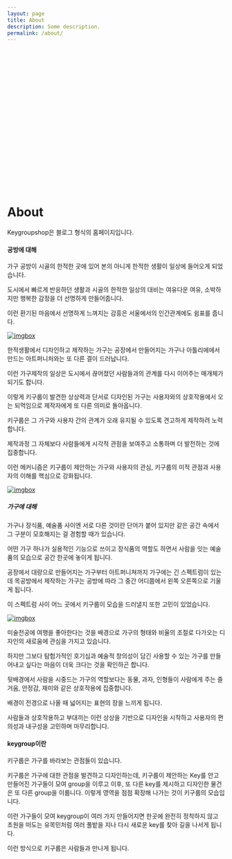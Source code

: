 ```yaml
---
layout: page
title: About
description: Some description.
permalink: /about/
---
```


<svg style="height: 320px;"><use xlink:href="#icon-keygroupshop"></use></svg>
# About

Keygroupshop은 블로그 형식의 홈페이지입니다.

#### 공방에 대해

가구 공방이 시골의 한적한 곳에 있어 본의 아니게 한적한 생활이 일상에 들어오게 되었습니다.

도시에서 빠르게 반응하던 생활과 시골의 한적한 일상의 대비는 여유다운 여유, 소박하지만 행복한 감정을 더 선명하게 만들어줍니다.

이런 환기된 마음에서 선명하게 느껴지는 감흥은 서울에서의 인간관계에도 쉼표를 줍니다.

<a href="https://imgbox.com/oaeh6Jq7" target="_blank"><img src="https://images2.imgbox.com/f2/c2/oaeh6Jq7_o.jpg" alt="imgbox"/></a>

한적생활에서 디자인하고 제작하는 가구는 공장에서 만들어지는 가구나 아틀리에에서 만드는 아트퍼니처와는 또 다른 결이 드러납니다.

이런 가구제작의 일상은 도시에서 끊어졌던 사람들과의 관계를 다시 이어주는 매개체가 되기도 합니다.

이렇게 키구룹이 발견한 상상력과 단서로 디자인된 가구는 사용자와의 상호작용에서 오는 되먹임으로 제작자에게 또 다른 의미로 돌아옵니다.

키구룹은 그 가구와 사용자 간의 관계가 오래 유지될 수 있도록 견고하게 제작하려 노력합니다.

제작과정 그 자체보다 사람들에게 시각적 관점을 보여주고 소통하며 더 발전하는 것에 집중합니다.

이런 메커니즘은 키구룹이 제안하는 가구와 사용자의 관심, 키구룹의 미적 관점과 사용자의 이해를 핵심으로 강화됩니다.

<a href="https://imgbox.com/gC2LceCb" target="_blank"><img src="https://images2.imgbox.com/89/62/gC2LceCb_o.jpg" alt="imgbox"/></a>

##### 가구에 대해

가구나 장식품, 예술품 사이엔 서로 다른 것이란 단어가 붙어 있지만 같은 공간 속에서 그 구분이 모호해지는 걸 경험할 때가 있습니다.

어떤 가구 하나가 실용적인 기능으로 쓰이고 장식품의 역할도 하면서 사람을 잇는 예술품의 모습으로 공간 한곳에 놓이게 됩니다.

공장에서 대량으로 만들어지는 가구부터 아트퍼니쳐까지 가구에는 긴 스펙트럼이 있는데 목공방에서 제작하는 가구는 공방에 따라 그 중간 어디쯤에서 왼쪽 오른쪽으로 기울게 됩니다.

이 스펙트럼 사이 어느 곳에서 키구룹이 모습을 드러낼지 또한 고민이 있었습니다.

<a href="https://imgbox.com/KgFUBqMt" target="_blank"><img src="https://images2.imgbox.com/2c/d3/KgFUBqMt_o.jpg" alt="imgbox"/></a>

미술전공에 여행을 좋아한다는 것을 배경으로 가구의 형태와 비율의 조절로 다가오는 디자인의 새로움에 관심을 가지고 있습니다.

하지만 그보다 탐험가적인 호기심과 예술적 창의성이 담긴 사용할 수 있는 가구를 만들어내고 싶다는 마음이 더욱 크다는 것을 확인하곤 합니다.

뒷배경에서 사람을 시중드는 가구의 역할보다는 동물, 과자, 인형들이 사람에게 주는 즐거움, 안정감, 재미와 같은 상호작용에 집중합니다.

배경이 전경으로 나올 때 넓어지는 표현의 장을 느끼게 됩니다.

사람들과 상호작용하고 부대끼는 이런 상상을 기반으로 디자인을 시작하고 사용자의 편의성과 내구성을 고민하며 마무리합니다.

#### keygroup이란

키구룹은 가구를 바라보는 관점들이 있습니다.

키구룹은 가구에 대한 관점을 발견하고 디자인하는데, 키구룹이 제안하는 Key를 안고 만들어진 가구들이 모여 group을 이루고 이후, 또 다른 key를 제시하고 디자인한 물건은 또 다른 group을 이룹니다. 이렇게 영역을 점점 확장해 나가는 것이 키구룹의 모습입니다.

이런 가구들이 모여 keygroup이 여러 가지 만들어지면 한곳에 완전히 정착하지 않고 초원을 떠도는 유목민처럼 여러 풀밭을 지나 다시 새로운 key를 찾아 길을 나서게 됩니다.

이런 방식으로 키구룹은 사람들과 만나게 됩니다.
